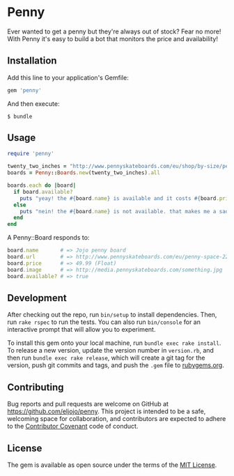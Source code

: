 # Penny

Ever wanted to get a penny but they're always out of stock?
Fear no more!
With Penny it's easy to build a bot that monitors the price and availability!

## Installation

Add this line to your application's Gemfile:

```ruby
gem 'penny'
```

And then execute:

    $ bundle

## Usage

```ruby
require 'penny'

twenty_two_inches = "http://www.pennyskateboards.com/eu/shop/by-size/penny-original-22.html/"
boards = Penny::Boards.new(twenty_two_inches).all

boards.each do |board|
  if board.available?
    puts "yeay! the #{board.name} is available and it costs #{board.price}. Get it here: #{board.url}"
  else
    puts "nein! the #{board.name} is not available. that makes me a sad panda."
  end
end
```

A Penny::Board responds to:

```ruby
board.name       # => Jojo penny board
board.url        # => http://www.pennyskateboards.com/eu/penny-space-22-inch.html
board.price      # => 49.99 (Float)
board.image      # => http://media.pennyskateboards.com/something.jpg
board.available? # => true
```

## Development

After checking out the repo, run `bin/setup` to install dependencies. Then, run `rake rspec` to run the tests. You can also run `bin/console` for an interactive prompt that will allow you to experiment.

To install this gem onto your local machine, run `bundle exec rake install`. To release a new version, update the version number in `version.rb`, and then run `bundle exec rake release`, which will create a git tag for the version, push git commits and tags, and push the `.gem` file to [rubygems.org](https://rubygems.org).

## Contributing

Bug reports and pull requests are welcome on GitHub at https://github.com/eljojo/penny. This project is intended to be a safe, welcoming space for collaboration, and contributors are expected to adhere to the [Contributor Covenant](contributor-covenant.org) code of conduct.


## License

The gem is available as open source under the terms of the [MIT License](http://opensource.org/licenses/MIT).

